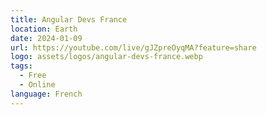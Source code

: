 ```yaml
---
title: Angular Devs France
location: Earth
date: 2024-01-09
url: https://youtube.com/live/gJZpreOyqMA?feature=share
logo: assets/logos/angular-devs-france.webp
tags:
  - Free
  - Online
language: French
---
```

